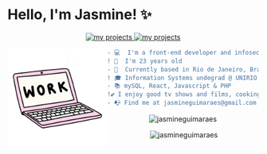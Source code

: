 
<h1> Hello, I'm Jasmine! ✨ </h1>

<p align = center>
 <a href="https://github.com/jasmineguimaraes?tab=repositories">
      <img src="https://img.shields.io/badge/-Github-000?style=flat-square&logo=Github&logoColor=white&link" alt="my projects"/>
    </a> 
   
  <a href="https://www.linkedin.com/in/jasmine-guimarães-706371122/">
      <img src="https://img.shields.io/badge/-LinkedIn-blue?style=flat-square&logo=Linkedin&logoColor=white&link" alt="my projects"/>
    </a>
    </p> 


 <img align="left" height="200" width ="200" src="giphy.gif"/>

    
``` diff
- 💻  I'm a front-end developer and infosec enthusiast 
! 🍓  I'm 23 years old
- 📌  Currently based in Rio de Janeiro, Brazil
! 🎓 Information Systems undegrad @ UNIRIO & Cybersecurity undergrad @ Estácio de Sá
- 📚 mySQL, React, Javascript & PHP
!💕 I enjoy good tv shows and films, cooking my own food and playing videogames
- 📭 Find me at jasmineguimaraes@gmail.com
```

  <p align =center><img align="center" src="https://github-readme-stats.vercel.app/api/top-langs/?username=jasmineguimaraes&layout=compact" alt="jasmineguimaraes" /></p> 
<p align = center>&nbsp;<img align="center" src="https://github-readme-stats.vercel.app/api?username=jasmineguimaraes&show_icons=true" alt="jasmineguimaraes" /></p>

 
